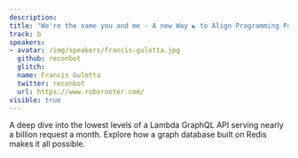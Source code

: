 ```yaml
---
description:
title: "We're the same you and me - A new Way ☯ to Align Programming Paradigms across Client & Server(less)"
track: b
speakers:
- avatar: /img/speakers/francis-gulotta.jpg
  github: reconbot
  glitch:
  name: Francis Gulotta
  twitter: reconbot
  url: https://www.roborooter.com/
visible: true
---
```


A deep dive into the lowest levels of a Lambda GraphQL API serving nearly a billion request a month. Explore how a graph database built on Redis makes it all possible.
